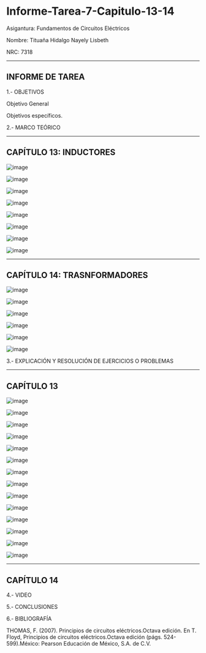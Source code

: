 # Informe-Tarea-7-Capitulo-13-14

Asigantura: Fundamentos de Circuitos Eléctricos

Nombre: Tituaña Hidalgo Nayely Lisbeth

NRC: 7318

-------------------------------------------------------------------------------------------------------
INFORME DE TAREA
-------------------------------------------------------------------------------------------------------

1.- OBJETIVOS

Objetivo General

Objetivos específicos.


2.- MARCO TEÓRICO

-------------------------------------------------------------------------------------------------------
CAPÍTULO 13: INDUCTORES
-------------------------------------------------------------------------------------------------------

![image](https://user-images.githubusercontent.com/105722861/185029376-553988a0-1394-426c-bb46-27848d81e7b6.png)

![image](https://user-images.githubusercontent.com/105722861/185029434-edc72120-1d58-42f0-9542-82f285b9ecc1.png)

![image](https://user-images.githubusercontent.com/105722861/185029468-78a72458-6749-4331-a0f3-c8dccd4c1add.png)

![image](https://user-images.githubusercontent.com/105722861/185029502-ec4c7c84-8ee6-485e-aaf3-600b277729f9.png)

![image](https://user-images.githubusercontent.com/105722861/185029544-361b81ed-7a57-497e-8e6e-72b3bb1910a0.png)

![image](https://user-images.githubusercontent.com/105722861/185029591-654fc27b-a1ed-458d-860c-8a265848ed67.png)

![image](https://user-images.githubusercontent.com/105722861/185029653-267bbcb0-f64c-4dd8-ac27-e5d1d5775f6a.png)

![image](https://user-images.githubusercontent.com/105722861/185029686-f05638ba-092d-4e9e-8da1-43df152aef73.png)

-------------------------------------------------------------------------------------------------------
CAPÍTULO 14: TRASNFORMADORES
-------------------------------------------------------------------------------------------------------

![image](https://user-images.githubusercontent.com/105722861/185029902-2b5471fb-36c7-444e-8693-ceb6332e79e3.png)

![image](https://user-images.githubusercontent.com/105722861/185029943-2cac2fc9-c527-4606-864f-e41c1e51a2ed.png)

![image](https://user-images.githubusercontent.com/105722861/185029992-8095e403-5b41-4950-9f87-e443bb8c2c19.png)

![image](https://user-images.githubusercontent.com/105722861/185030037-c3ab12c5-7b6c-4d97-8f97-e41767019c4e.png)

![image](https://user-images.githubusercontent.com/105722861/185030077-18250606-0bff-4e7d-9c88-e7a5ea42839e.png)

![image](https://user-images.githubusercontent.com/105722861/185032758-ee122847-dd6d-45d6-b09d-9d40ef6922f7.png)

3.- EXPLICACIÓN Y RESOLUCIÓN DE EJERCICIOS O PROBLEMAS

-------------------------------------------------------------------------------------------------------
CAPÍTULO 13
-------------------------------------------------------------------------------------------------------

![image](https://user-images.githubusercontent.com/105722861/185527354-f5879d24-01fe-4855-8946-17b364c0276a.png)

![image](https://user-images.githubusercontent.com/105722861/185527447-7a9c69f0-a70b-4489-8455-28b192236d97.png)

![image](https://user-images.githubusercontent.com/105722861/185527571-8076f487-08ac-4921-8acb-d17cf46919f5.png)

![image](https://user-images.githubusercontent.com/105722861/185527684-eafbcaca-4e85-4274-adfd-ba551ba3a770.png)

![image](https://user-images.githubusercontent.com/105722861/185527815-231b0b04-4da7-48c0-a4d5-f3d05a48b497.png)

![image](https://user-images.githubusercontent.com/105722861/185527915-792fdd72-1363-4d8b-8675-2ed50e08b5f9.png)

![image](https://user-images.githubusercontent.com/105722861/185528083-f003758a-fb2d-4f4c-b77e-3cf159e6e346.png)

![image](https://user-images.githubusercontent.com/105722861/185528171-e6af65cd-3761-42d3-bed7-72d516735179.png)

![image](https://user-images.githubusercontent.com/105722861/185528283-989982fd-0ad3-49de-b56f-728d9f7b6e56.png)

![image](https://user-images.githubusercontent.com/105722861/185528412-dbc5f9d7-e003-4461-a089-ec7710dd1d2f.png)

![image](https://user-images.githubusercontent.com/105722861/185528563-de54edf2-8eb2-4c59-8b79-17d939cf9def.png)

![image](https://user-images.githubusercontent.com/105722861/185528836-84cd4fd2-2744-43ae-b7d4-e6e6478f77ba.png)

![image](https://user-images.githubusercontent.com/105722861/185529033-b0f396e5-425d-4a88-ad19-42d2282627af.png)

![image](https://user-images.githubusercontent.com/105722861/185529108-60181e59-7d87-4de4-8287-ebb6dbc9e7ef.png)

-------------------------------------------------------------------------------------------------------
CAPÍTULO 14
-------------------------------------------------------------------------------------------------------



4.- VIDEO

5.- CONCLUSIONES

6.- BIBLIOGRAFÍA

THOMAS, F. (2007). Principios de circuitos eléctricos.Octava edición. En T. Floyd, Principios de circuitos eléctricos.Octava edición (págs. 524-599).México: Pearson Educación de México, S.A. de C.V.




